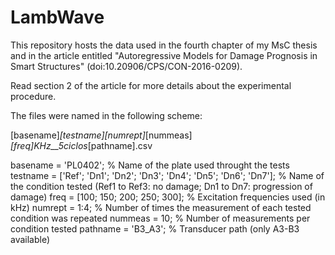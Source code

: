 # LambWave

This repository hosts the data used in the fourth chapter of my MsC thesis and in the article entitled "Autoregressive Models for Damage Prognosis in Smart Structures" (doi:10.20906/CPS/CON-2016-0209).

Read section 2 of the article for more details about the experimental procedure.

The files were named in the following scheme:

[basename]_[testname][numrept]_[nummeas]_[freq]KHz__5ciclos_[pathname].csv

basename = 'PL0402';                                                    % Name of the plate used throught the tests
testname = ['Ref'; 'Dn1'; 'Dn2'; 'Dn3'; 'Dn4'; 'Dn5'; 'Dn6'; 'Dn7'];    % Name of the condition tested (Ref1 to Ref3: no damage; Dn1 to Dn7: progression of damage)
freq = [100; 150; 200; 250; 300];                                       % Excitation frequencies used (in kHz)
numrept = 1:4;                                                          % Number of times the measurement of each tested condition was repeated
nummeas = 10;                                                           % Number of measurements per condition tested
pathname = 'B3_A3';                                                     % Transducer path (only A3-B3 available)

